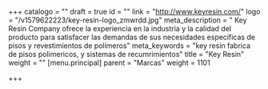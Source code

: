 +++
catalogo = ""
draft = true
id = ""
link = "http://www.keyresin.com/"
logo = "/v1579622223/key-resin-logo_zmwrdd.jpg"
meta_description = " Key Resin Company ofrece la experiencia en la industria y la calidad del producto para satisfacer las demandas de sus necesidades específicas de pisos y revestimientos de polímeros"
meta_keywords = "key resin fabrica de pisos polimericos, y sistemas de recumrimientos"
title = "Key Resin"
weight = ""
[menu.principal]
parent = "Marcas"
weight = 1101

+++
